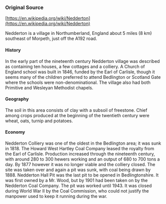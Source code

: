 ### Original Source
[https://en.wikipedia.org/wiki/Nedderton](https://en.wikipedia.org/wiki/Nedderton)

Nedderton is a village in Northumberland, England about 5 miles (8 km) southeast of Morpeth, just off the A192 road.

#### History
In the early part of the nineteenth century Nedderton village was described as containing ten houses, a few cottages and a colliery. A Church of England school was built in 1846, funded by the Earl of Carlisle, though it seems many of the children preferred to attend Bedlington or Scotland Gate where the schools were non-denominational. The village also had both Primitive and Wesleyan Methodist chapels.

#### Geography
The soil in this area consists of clay with a subsoil of freestone. Chief among crops produced at the beginning of the twentieth century were wheat, oats, turnip and potatoes.

#### Economy
Nedderton Colliery was one of the oldest in the Bedlington area; it was sunk in 1818. The Howard West Hartley Coal Company leased the royalty from the Earl of Carlisle. Production increased through the nineteenth century, with around 280 to 300 hewers working and an output of 680 to 700 tons a day. By 1877 however it was no longer viable and the colliery closed. The site was taken over and again a pit was sunk, with coal being drawn by 1888. Nedderton Hall Pit was the last pit to be opened in Bedlingtonshire. It was first owned by a Mr. Wood, but by 1901 had been taken on by the Nedderton Coal Company. The pit was worked until 1943. It was closed during World War II by the Coal Commission, who could not justify the manpower used to keep it running during the war.
